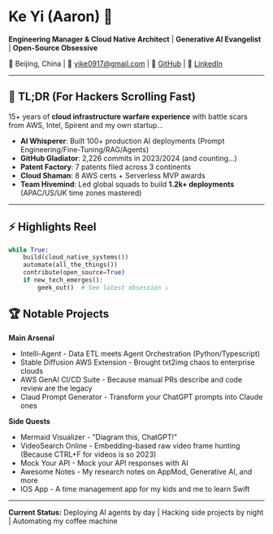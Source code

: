 # Ke Yi (Aaron) 🚀  
**Engineering Manager & Cloud Native Architect** | **Generative AI Evangelist** | **Open-Source Obsessive**  

📍 Beijing, China | 📧 [yike0917@gmail.com](mailto:yike0917@gmail.com) | 🔗 [GitHub](https://github.com/yike5460/) | 💼 [LinkedIn](www.linkedin.com/in/AaronYi/)  

---

## **🚀 TL;DR (For Hackers Scrolling Fast)**
15+ years of **cloud infrastructure warfare experience** with battle scars from AWS, Intel, Spirent and my own startup...
- **AI Whisperer**: Built 100+ production AI deployments (Prompt Engineering/Fine-Tuning/RAG/Agents)  
- **GitHub Gladiator**: 2,226 commits in 2023/2024 (and counting...)  
- **Patent Factory**: 7 patents filed across 3 continents  
- **Cloud Shaman**: 8 AWS certs + Serverless MVP awards
- **Team Hivemind**: Led global squads to build **1.2k+ deployments** (APAC/US/UK time zones mastered)  

---

## **⚡️ Highlights Reel**  
```python
while True:
    build(cloud_native_systems())
    automate(all_the_things())
    contribute(open_source=True)
    if new_tech_emerges():
        geek_out()  # See latest obsession ↓
```
## **🏆 Notable Projects**
**Main Arsenal**
- Intelli-Agent - Data ETL meets Agent Orchestration (Python/Typescript)
- Stable Diffusion AWS Extension - Brought txt2img chaos to enterprise clouds
- AWS GenAI CI/CD Suite - Because manual PRs describe and code review are the legacy
- Claud Prompt Generator - Transform your ChatGPT prompts into Claude ones

**Side Quests**
- Mermaid Visualizer - "Diagram this, ChatGPT!"
- VideoSearch Online - Embedding-based raw video frame hunting (Because CTRL+F for videos is so 2023)
- Mock Your API - Mock your API responses with AI
- Awesome Notes - My research notes on AppMod, Generative AI, and more
- IOS App - A time management app for my kids and me to learn Swift

---

**Current Status:**
Deploying AI agents by day | Hacking side projects by night | Automating my coffee machine
